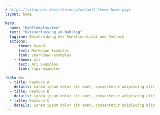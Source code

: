```yaml
---
# https://vitepress.dev/reference/default-theme-home-page
layout: home

hero:
  name: "Wahllokalsystem"
  text: "Datenerfassung am Wahltag"
  tagline: Beschreibung der Funktionalität und Technik
  actions:
    - theme: brand
      text: Markdown Examples
      link: /markdown-examples
    - theme: alt
      text: API Examples
      link: /api-examples

features:
  - title: Feature A
    details: Lorem ipsum dolor sit amet, consectetur adipiscing elit
  - title: Feature B
    details: Lorem ipsum dolor sit amet, consectetur adipiscing elit
  - title: Feature C
    details: Lorem ipsum dolor sit amet, consectetur adipiscing elit
---
```


